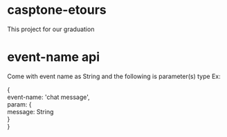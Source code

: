 # casptone-etours
This project for our graduation
# event-name api 
Come with event name as String and the following is parameter(s) type 
Ex: 

   {      
      event-name: 'chat message',         
      param: 
         {   
            message: String    
         }   
   }
